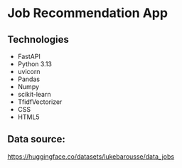 # Job Recommendation App

## Technologies
- FastAPI  
- Python 3.13  
- uvicorn  
- Pandas
- Numpy
- scikit-learn
- TfidfVectorizer
- CSS
- HTML5

## Data source:
https://huggingface.co/datasets/lukebarousse/data_jobs
